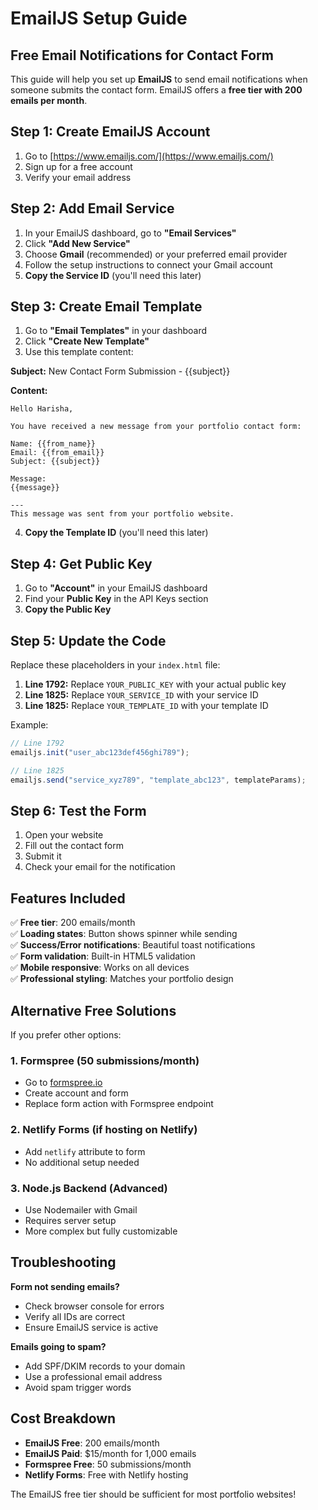 # EmailJS Setup Guide

## Free Email Notifications for Contact Form

This guide will help you set up **EmailJS** to send email notifications when someone submits the contact form. EmailJS offers a **free tier with 200 emails per month**.

## Step 1: Create EmailJS Account

1. Go to [https://www.emailjs.com/](https://www.emailjs.com/)
2. Sign up for a free account
3. Verify your email address

## Step 2: Add Email Service

1. In your EmailJS dashboard, go to **"Email Services"**
2. Click **"Add New Service"**
3. Choose **Gmail** (recommended) or your preferred email provider
4. Follow the setup instructions to connect your Gmail account
5. **Copy the Service ID** (you'll need this later)

## Step 3: Create Email Template

1. Go to **"Email Templates"** in your dashboard
2. Click **"Create New Template"**
3. Use this template content:

**Subject:** New Contact Form Submission - {{subject}}

**Content:**

```
Hello Harisha,

You have received a new message from your portfolio contact form:

Name: {{from_name}}
Email: {{from_email}}
Subject: {{subject}}

Message:
{{message}}

---
This message was sent from your portfolio website.
```

4. **Copy the Template ID** (you'll need this later)

## Step 4: Get Public Key

1. Go to **"Account"** in your EmailJS dashboard
2. Find your **Public Key** in the API Keys section
3. **Copy the Public Key**

## Step 5: Update the Code

Replace these placeholders in your `index.html` file:

1. **Line 1792:** Replace `YOUR_PUBLIC_KEY` with your actual public key
2. **Line 1825:** Replace `YOUR_SERVICE_ID` with your service ID
3. **Line 1825:** Replace `YOUR_TEMPLATE_ID` with your template ID

Example:

```javascript
// Line 1792
emailjs.init("user_abc123def456ghi789");

// Line 1825
emailjs.send("service_xyz789", "template_abc123", templateParams);
```

## Step 6: Test the Form

1. Open your website
2. Fill out the contact form
3. Submit it
4. Check your email for the notification

## Features Included

✅ **Free tier**: 200 emails/month  
✅ **Loading states**: Button shows spinner while sending  
✅ **Success/Error notifications**: Beautiful toast notifications  
✅ **Form validation**: Built-in HTML5 validation  
✅ **Mobile responsive**: Works on all devices  
✅ **Professional styling**: Matches your portfolio design

## Alternative Free Solutions

If you prefer other options:

### 1. Formspree (50 submissions/month)

- Go to [formspree.io](https://formspree.io)
- Create account and form
- Replace form action with Formspree endpoint

### 2. Netlify Forms (if hosting on Netlify)

- Add `netlify` attribute to form
- No additional setup needed

### 3. Node.js Backend (Advanced)

- Use Nodemailer with Gmail
- Requires server setup
- More complex but fully customizable

## Troubleshooting

**Form not sending emails?**

- Check browser console for errors
- Verify all IDs are correct
- Ensure EmailJS service is active

**Emails going to spam?**

- Add SPF/DKIM records to your domain
- Use a professional email address
- Avoid spam trigger words

## Cost Breakdown

- **EmailJS Free**: 200 emails/month
- **EmailJS Paid**: $15/month for 1,000 emails
- **Formspree Free**: 50 submissions/month
- **Netlify Forms**: Free with Netlify hosting

The EmailJS free tier should be sufficient for most portfolio websites!

